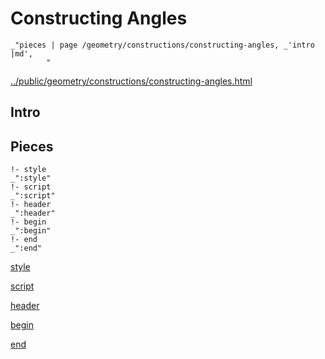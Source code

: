 # Constructing Angles

    _"pieces | page /geometry/constructions/constructing-angles, _'intro |md',
            "

[../public/geometry/constructions/constructing-angles.html](# "save:")


## Intro

## Pieces

    !- style
    _":style"
    !- script
    _":script"
    !- header
    _":header"
    !- begin
    _":begin"
    !- end
    _":end"

[style]() 

[script]()

[header]()

[begin]()

[end]()

